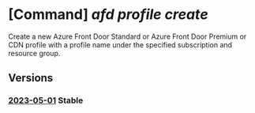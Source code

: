 # [Command] _afd profile create_

Create a new Azure Front Door Standard or Azure Front Door Premium or CDN profile with a profile name under the specified subscription and resource group.

## Versions

### [2023-05-01](/Resources/mgmt-plane/L3N1YnNjcmlwdGlvbnMve30vcmVzb3VyY2Vncm91cHMve30vcHJvdmlkZXJzL21pY3Jvc29mdC5jZG4vcHJvZmlsZXMve30=/2023-05-01.xml) **Stable**

<!-- mgmt-plane /subscriptions/{}/resourcegroups/{}/providers/microsoft.cdn/profiles/{} 2023-05-01 -->
